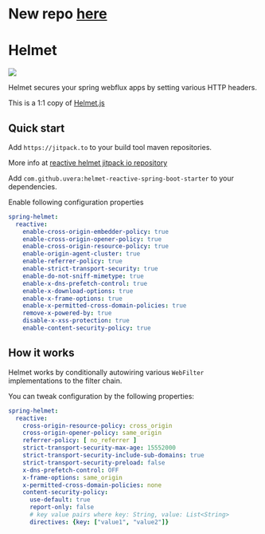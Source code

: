 # New repo [here](https://github.com/uvera/helmet-spring-boot-starter)

# Helmet

[![](https://jitpack.io/v/uvera/helmet-reactive-spring-boot-starter.svg)](https://jitpack.io/#uvera/helmet-reactive-spring-boot-starter)

Helmet secures your spring webflux apps by setting various HTTP headers.

This is a 1:1 copy of [ Helmet.js ]( https://raw.githubusercontent.com/helmetjs/helmet)

## Quick start

Add `https://jitpack.to` to your build tool maven repositories.

More info at [ reactive helmet jitpack io repository ](https://jitpack.io/#uvera/helmet-reactive-spring-boot-starter)

Add `com.github.uvera:helmet-reactive-spring-boot-starter` to your dependencies.

Enable following configuration properties

```yaml
spring-helmet:
  reactive:
    enable-cross-origin-embedder-policy: true
    enable-cross-origin-opener-policy: true
    enable-cross-origin-resource-policy: true
    enable-origin-agent-cluster: true
    enable-referrer-policy: true
    enable-strict-transport-security: true
    enable-do-not-sniff-mimetype: true
    enable-x-dns-prefetch-control: true
    enable-x-download-options: true
    enable-x-frame-options: true
    enable-x-permitted-cross-domain-policies: true
    remove-x-powered-by: true
    disable-x-xss-protection: true
    enable-content-security-policy: true
```

## How it works

Helmet works by conditionally autowiring various `WebFilter` implementations to the filter chain.

You can tweak configuration by the following properties:

```yaml
spring-helmet:
  reactive:
    cross-origin-resource-policy: cross_origin
    cross-origin-opener-policy: same_origin
    referrer-policy: [ no_referrer ]
    strict-transport-security-max-age: 15552000
    strict-transport-security-include-sub-domains: true
    strict-transport-security-preload: false
    x-dns-prefetch-control: OFF
    x-frame-options: same_origin
    x-permitted-cross-domain-policies: none
    content-security-policy:
      use-default: true
      report-only: false
      # key value pairs where key: String, value: List<String>
      directives: {key: ["value1", "value2"]} 
```
